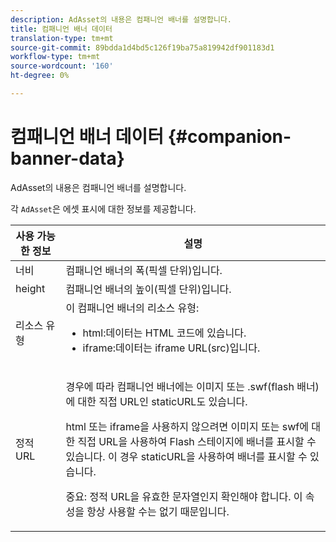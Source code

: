 ```yaml
---
description: AdAsset의 내용은 컴패니언 배너를 설명합니다.
title: 컴패니언 배너 데이터
translation-type: tm+mt
source-git-commit: 89bdda1d4bd5c126f19ba75a819942df901183d1
workflow-type: tm+mt
source-wordcount: '160'
ht-degree: 0%

---
```



# 컴패니언 배너 데이터 {#companion-banner-data}

AdAsset의 내용은 컴패니언 배너를 설명합니다.

<!--<a id="section_D730B4FD6FD749E9860B6A07FC110552"></a>-->

각 `AdAsset`은 에셋 표시에 대한 정보를 제공합니다.

<table id="table_760C885E2DCA4BE983CC57FDA7BD5B14"> 
 <thead> 
  <tr> 
   <th colname="col1" class="entry"> <b>사용 가능한 정보  </b></th> 
   <th colname="col2" class="entry"> <b>설명</b> </th> 
  </tr> 
 </thead>
 <tbody> 
  <tr> 
   <td colname="col1"> 너비 </td> 
   <td colname="col2"> 컴패니언 배너의 폭(픽셀 단위)입니다. </td> 
  </tr> 
  <tr> 
   <td colname="col1"> height </td> 
   <td colname="col2"> 컴패니언 배너의 높이(픽셀 단위)입니다. </td> 
  </tr> 
  <tr> 
   <td colname="col1"> 리소스 유형 </td> 
   <td colname="col2">이 컴패니언 배너의 리소스 유형: 
    <ul id="ul_A067787FE49E4B6095BE0AC1D447DBB3"> 
     <li id="li_02B7224C67004095B3F6E50FD21E507E">html:데이터는 HTML 코드에 있습니다. </li> 
     <li id="li_5F37E14472424F808C6094F42009E676">iframe:데이터는 iframe URL(src)입니다. </li> 
    </ul> </td> 
  </tr> 
  <tr> 
   <td colname="col1"> 정적 URL </td> 
   <td colname="col2"> <p>경우에 따라 컴패니언 배너에는 이미지 또는 <span class="codeph"> .swf</span>(flash 배너)에 대한 직접 URL인 <span class="codeph"> staticURL</span>도 있습니다. </p> <p>html 또는 iframe을 사용하지 않으려면 이미지 또는 swf에 대한 직접 URL을 사용하여 Flash 스테이지에 배너를 표시할 수 있습니다. 이 경우 <span class="codeph"> staticURL</span>을 사용하여 배너를 표시할 수 있습니다. </p> <p>중요: 정적 URL을 유효한 문자열인지 확인해야 합니다. 이 속성을 항상 사용할 수는 없기 때문입니다. </p> </td> 
  </tr> 
 </tbody> 
</table>